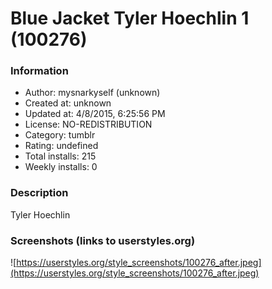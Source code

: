 # Blue Jacket Tyler Hoechlin 1 (100276)

### Information
- Author: mysnarkyself (unknown)
- Created at: unknown
- Updated at: 4/8/2015, 6:25:56 PM
- License: NO-REDISTRIBUTION
- Category: tumblr
- Rating: undefined
- Total installs: 215
- Weekly installs: 0


### Description
Tyler Hoechlin


### Screenshots (links to userstyles.org)
![https://userstyles.org/style_screenshots/100276_after.jpeg](https://userstyles.org/style_screenshots/100276_after.jpeg)


